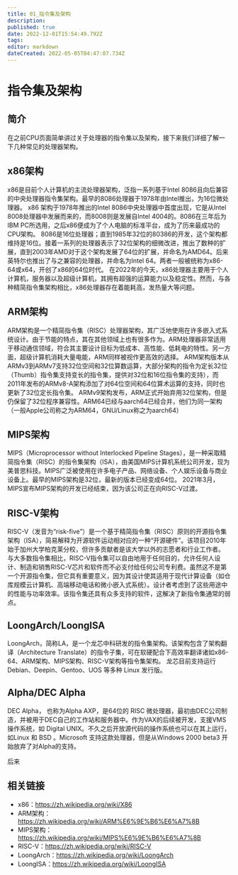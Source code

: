 ```yaml
---
title: 01_指令集及架构
description: 
published: true
date: 2022-12-01T15:54:49.792Z
tags: 
editor: markdown
dateCreated: 2022-05-05T04:47:07.734Z
---
```


# 指令集及架构
## 简介
在之前CPU页面简单讲过关于处理器的指令集以及架构，接下来我们详细了解一下几种常见的处理器架构。
## x86架构
x86是目前个人计算机的主流处理器架构，泛指一系列基于Intel 8086且向后兼容的中央处理器指令集架构。最早的8086处理器于1978年由Intel推出，为16位微处理器。
x86 架构于1978年推出的Intel 8086中央处理器中首度出现，它是从Intel 8008处理器中发展而来的，而8008则是发展自Intel 4004的。8086在三年后为IBM PC所选用，之后x86便成为了个人电脑的标准平台，成为了历来最成功的CPU架构。
8086是16位处理器；直到1985年32位的80386的开发，这个架构都维持是16位。接着一系列的处理器表示了32位架构的细微改进，推出了数种的扩展，直到2003年AMD对于这个架构发展了64位的扩展，并命名为AMD64。后来英特尔也推出了与之兼容的处理器，并命名为Intel 64。两者一般被统称为x86-64或x64，开创了x86的64位时代。
在2022年的今天，x86处理器主要用于个人计算机，服务器以及超级计算机，其拥有超强的运算能力以及稳定性。然而，与各种精简指令集架构相比，x86处理器存在着能耗高，发热量大等问题。
## ARM架构
ARM架构是一个精简指令集（RISC）处理器架构，其广泛地使用在许多嵌入式系统设计。由于节能的特点，其在其他领域上也有很多作为。ARM处理器非常适用于移动通信领域，符合其主要设计目标为低成本、高性能、低耗电的特性。另一方面，超级计算机消耗大量电能，ARM同样被视作更高效的选择。
ARM架构版本从ARMv3到ARMv7支持32位空间和32位算数运算，大部分架构的指令为定长32位（Thumb）指令集支持变长的指令集，提供对32位和16位指令集的支持），而2011年发布的ARMv8-A架构添加了对64位空间和64位算术运算的支持，同时也更新了32位定长指令集。
ARMv9架构发布，ARM正式开始弃用32位架构，但是仍保留了32位程序兼容性。ARM64已经与aarch64已经合并，他们为同一架构（一般Apple公司称之为ARM64，GNU/Linux称之为aarch64）

## MIPS架构
MIPS（Microprocessor without Interlocked Pipeline Stages），是一种采取精简指令集（RISC）的指令集架构（ISA），由美国MIPS计算机系统公司开发，现为美普思科技。MIPS广泛被使用在许多电子产品、网络设备、个人娱乐设备与商业设备上。最早的MIPS架构是32位，最新的版本已经变成64位。
2021年3月，MIPS宣布MIPS架构的开发已经结束，因为该公司正在向RISC-V过渡。
## RISC-V架构
RISC-V（发音为“risk-five”）是一个基于精简指令集（RISC）原则的开源指令集架构（ISA），简易解释为开源软件运动相对应的一种“开源硬件”。该项目2010年始于加州大学柏克莱分校，但许多贡献者是该大学以外的志愿者和行业工作者。
与大多数指令集相比，RISC-V指令集可以自由地用于任何目的，允许任何人设计、制造和销售RISC-V芯片和软件而不必支付给任何公司专利费。虽然这不是第一个开源指令集，但它具有重要意义，因为其设计使其适用于现代计算设备（如仓库规模云计算机、高端移动电话和微小嵌入式系统）。设计者考虑到了这些用途中的性能与功率效率。该指令集还具有众多支持的软件，这解决了新指令集通常的弱点。
## LoongArch/LoongISA
LoongArch，简称LA，是一个龙芯中科研发的指令集架构。该架构包含了架构翻译（Architecture Translate）的指令子集，可在软硬配合下高效率翻译诸如x86-64、ARM架构、MIPS架构、RISC-V架构等指令集架构。
龙芯目前支持运行 Debian、Deepin、Gentoo、UOS 等多种 Linux 发行版。

## Alpha/DEC Alpha
DEC Alpha， 也称为Alpha AXP，是64位的 RISC 微处理器，最初由DEC公司制造，并被用于DEC自己的工作站和服务器中。作为VAX的后续被开发，支援VMS操作系统，如 Digital UNIX。不久之后开放源代码的操作系统也可以在其上运行，如Linux 和 BSD 。Microsoft 支持这款处理器，但是从Windows 2000 beta3 开始放弃了对Alpha的支持。

后来
## 相关链接
- x86：https://zh.wikipedia.org/wiki/X86
- ARM架构：https://zh.wikipedia.org/wiki/ARM%E6%9E%B6%E6%A7%8B
- MIPS架构：https://zh.wikipedia.org/wiki/MIPS%E6%9E%B6%E6%A7%8B
- RISC-V：https://zh.wikipedia.org/wiki/RISC-V
- LoongArch：https://zh.wikipedia.org/wiki/LoongArch
- LoongISA：https://zh.wikipedia.org/wiki/LoongISA